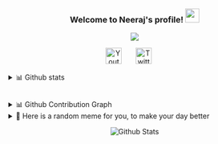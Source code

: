 <h3 align="center">
  Welcome to Neeraj's profile!
  <img src="https://media.giphy.com/media/hvRJCLFzcasrR4ia7z/giphy.gif" width="28">
</h3>

<!-- Typing SVG by DenverCoder1 - https://github.com/DenverCoder1/readme-typing-svg -->
<p align="center">
  <a href="https://github.com/DenverCoder1/readme-typing-svg"><img src="https://readme-typing-svg.herokuapp.com/?lines=Trying++to+do+better&font=Fira%20Code&center=true&width=440&height=45&color=f75c7e&vCenter=true&size=22"></a>
</p>

<!-- Social icons section -->
<p align="center">
  <a href="https://www.youtube.com/channel/UCLegt7MKqNBxJjIkE_QNPdA/"><img width="32px" alt="Youtube" title="Youtube" src="https://i.imgur.com/qiXu7b2.png"/></a>
  &#8287;&#8287;&#8287;&#8287;&#8287;
  <a href="https://twitter.com/neeraj_x0"><img width="32px" alt="Twitter" title="Twitter" src="https://i.imgur.com/OXZM1L6.png"/></a>
  &#8287;&#8287;&#8287;&#8287;&#8287;




<!-- https://github.com/anuraghazra/github-readme-stats -->
<details> 
  <summary>📊 Github stats</summary>
  <br/>
    <a href="https://github.com/anuraghazra/github-readme-stats"><img alt="DenverCoder1's Github Stats" src="https://denvercoder1-github-readme-stats.vercel.app/api/?username=DenverCoder1&show_icons=true&count_private=true&theme=react&hide_border=true&bg_color=1F222E&title_color=F85D7F&icon_color=F8D866" height="192px"/></a>
  <a href="https://github.com/anuraghazra/github-readme-stats"><img alt="DenverCoder1's Top Languages" src="https://github-readme-stats.vercel.app/api/top-langs/?username=DenverCoder1&langs_count=8&layout=compact&theme=react&hide_border=true&bg_color=1F222E&title_color=F85D7F&icon_color=F8D866&hide=Jupyter%20Notebook" height="192px"/></a>
  <br/>
  <b>Note:</b> Top languages is only a metric of the languages my public code consists of and doesn't reflect experience or skill level.
</details>

  
 ## 
  <details> 
  <summary>📊 Github Contribution Graph</summary>
  <br/>

</p>
  </p>
</div>


  <img src="https://activity-graph.herokuapp.com/graph?username=Neeraj-x0&&bg_color=1F222E&color=F8D866&line=F85D7F&point=FFFFFF&hide_border=true" alt="GitHub Activity Graph">
  
 </details> 

  
<details>
<summary>
💋 Here is a random meme for you, to make your day better
</summary>

   <p align="center">
 <a href="https://github.com/techytushar/random-memer"><img src='https://random-memer.herokuapp.com/' title="Meme" alt="Please refresh the page if the meme doesn't show up." height="400"></a>
     </p>
</details>

 <p align="center">
        <img src="https://raw.githubusercontent.com/bornmay/bornmay/Update/svg/Bottom.svg" alt="Github Stats" />
</p>


